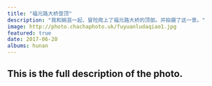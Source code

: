 ```yaml
---
title: "福元路大桥登顶"
description: "我和婉芸一起，冒险爬上了福元路大桥的顶部。并拍摄了这一景。"
image: http://photo.chachaphoto.uk/fuyuanludaqiao1.jpg
featured: true
date: 2017-06-20
albums: hunan
---
```


## This is the full description of the photo.
